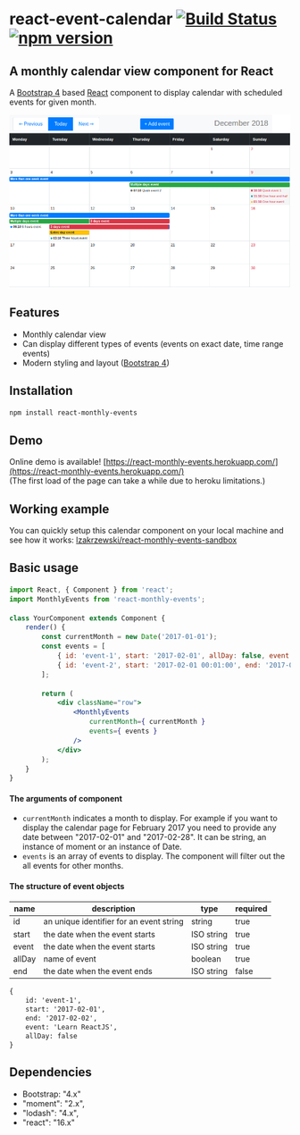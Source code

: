 # react-event-calendar [![Build Status](https://travis-ci.org/lzakrzewski/react-monthly-events.svg?branch=master)](https://travis-ci.org/lzakrzewski/react-monthly-events) [![npm version](https://badge.fury.io/js/react-monthly-events.svg)](https://badge.fury.io/js/react-monthly-events)

## A monthly calendar view component for React
A [Bootstrap 4](https://getbootstrap.com/) based [React](https://reactjs.org/) component to display calendar with scheduled events for given month.

![Screenshot](resources/screenshot.png)

## Features
- Monthly calendar view
- Can display different types of events (events on exact date, time range events)
- Modern styling and layout ([Bootstrap 4](https://getbootstrap.com/))

## Installation 
`npm install react-monthly-events`

## Demo 
Online demo is available!
[https://react-monthly-events.herokuapp.com/](https://react-monthly-events.herokuapp.com/)  
(The first load of the page can take a while due to heroku limitations.)

## Working example
You can quickly setup this calendar component on your local machine and see how it works:
[lzakrzewski/react-monthly-events-sandbox](https://github.com/lzakrzewski/react-monthly-events-sandbox)

## Basic usage 
```jsx harmony
import React, { Component } from 'react';
import MonthlyEvents from 'react-monthly-events';

class YourComponent extends Component {
    render() {
        const currentMonth = new Date('2017-01-01');
        const events = [
            { id: 'event-1', start: '2017-02-01', allDay: false, event: 'Learn ReactJS' },
            { id: 'event-2', start: '2017-02-01 00:01:00', end: '2017-02-17 00:01:00', allDay: false, event: 'Go home' },
        ];
        
        return (
            <div className="row">
                <MonthlyEvents
                    currentMonth={ currentMonth }
                    events={ events }
                />
            </div>
        );
    }
}
```

#### The arguments of component
- `currentMonth` indicates a month to display. For example if you want to display the calendar page for February 2017 you need to provide any date between "2017-02-01" and "2017-02-28".
It can be string, an instance of moment or an instance of Date.
- `events` is an array of events to display. The component will filter out the all events for other months. 

#### The structure of event objects
| name    | description                              | type       | required |
|---------|------------------------------------------|------------|----------|
| id      | an unique identifier for an event string | string     | true     |
| start   | the date when the event starts           | ISO string | true     |
| event   | the date when the event starts           | ISO string | true     |
| allDay  | name of event                            | boolean    | true     |
| end     | the date when the event ends             | ISO string | false    |

```
{
    id: 'event-1',
    start: '2017-02-01',
    end: '2017-02-02',
    event: 'Learn ReactJS',
    allDay: false
}
```

## Dependencies
- Bootstrap: "4.x"
- "moment": "2.x",
- "lodash": "4.x",
- "react": "16.x"
    
